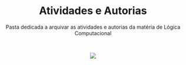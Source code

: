<div align="center">
  <h1> Atividades e Autorias </h1>
  <p> Pasta dedicada a arquivar as atividades e autorias da matéria de Lógica Computacional </p>
  
  <br>
  
  <kbd><img src="https://user-images.githubusercontent.com/102625628/193612439-96f61502-23fc-46e6-acbb-4ec3eaab740b.gif"></kbd>

</div>
<br>
